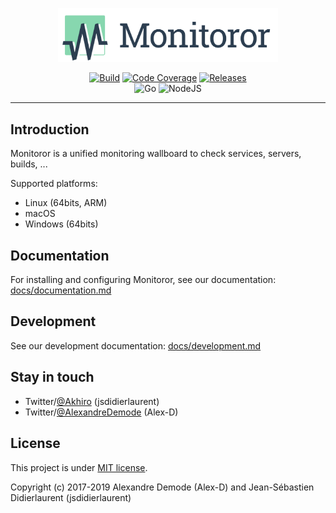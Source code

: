 <p align="center">
  <img src=".assets/monitoror-logo-and-text.svg" alt="" width="70%">
</p>

<p align="center">
  <a href="https://travis-ci.org/monitoror/monitoror/branches"><img src="https://img.shields.io/travis/monitoror/monitoror/master.svg?style=for-the-badge" alt="Build"/></a>
  <a href="https://codecov.io/gh/monitoror/monitoror"><img src="https://img.shields.io/codecov/c/gh/monitoror/monitoror/master.svg?style=for-the-badge" alt="Code Coverage"/></a>
  <a href="https://github.com/monitoror/monitoror/releases"><img src="https://img.shields.io/github/release/monitoror/monitoror.svg?style=for-the-badge" alt="Releases"/></a>
  <br>
  <img src="https://img.shields.io/badge/Go-1.13-blue.svg?style=for-the-badge" alt="Go"/>
  <img src="https://img.shields.io/badge/NodeJS-10.0-blue.svg?style=for-the-badge" alt="NodeJS"/>
</p>

-----

## Introduction

Monitoror is a unified monitoring wallboard to check services, servers, builds, ...

Supported platforms:

- Linux (64bits, ARM)
- macOS
- Windows (64bits)


## Documentation

For installing and configuring Monitoror, see our documentation: [docs/documentation.md](docs/documentation.md)


## Development

See our development documentation: [docs/development.md](docs/development.md)


## Stay in touch

- Twitter/[@Akhiro](https://twitter.com/Akhiro) (jsdidierlaurent)
- Twitter/[@AlexandreDemode](https://twitter.com/AlexandreDemode) (Alex-D)


## License

This project is under [MIT license](LICENSE).

Copyright (c) 2017-2019 Alexandre Demode (Alex-D) and Jean-Sébastien Didierlaurent (jsdidierlaurent)
